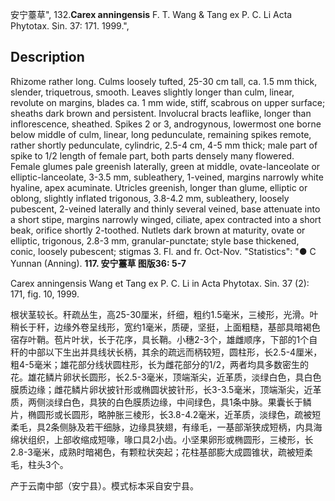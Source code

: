 安宁薹草",
132.**Carex anningensis** F. T. Wang & Tang ex P. C. Li Acta Phytotax. Sin. 37: 171. 1999.",

## Description
Rhizome rather long. Culms loosely tufted, 25-30 cm tall, ca. 1.5 mm thick, slender, triquetrous, smooth. Leaves slightly longer than culm, linear, revolute on margins, blades ca. 1 mm wide, stiff, scabrous on upper surface; sheaths dark brown and persistent. Involucral bracts leaflike, longer than inflorescence, sheathed. Spikes 2 or 3, androgynous, lowermost one borne below middle of culm, linear, long pedunculate, remaining spikes remote, rather shortly pedunculate, cylindric, 2.5-4 cm, 4-5 mm thick; male part of spike to 1/2 length of female part, both parts densely many flowered. Female glumes pale greenish laterally, green at middle, ovate-lanceolate or elliptic-lanceolate, 3-3.5 mm, subleathery, 1-veined, margins narrowly white hyaline, apex acuminate. Utricles greenish, longer than glume, elliptic or oblong, slightly inflated trigonous, 3.8-4.2 mm, subleathery, loosely pubescent, 2-veined laterally and thinly several veined, base attenuate into a short stipe, margins narrowly winged, ciliate, apex contracted into a short beak, orifice shortly 2-toothed. Nutlets dark brown at maturity, ovate or elliptic, trigonous, 2.8-3 mm, granular-punctate; style base thickened, conic, loosely pubescent; stigmas 3. Fl. and fr. Oct-Nov.
  "Statistics": "● C Yunnan (Anning).
**117. 安宁薹草 图版36: 5-7**

Carex anningensis Wang et Tang ex P. C. Li in Acta Phytotax. Sin. 37 (2): 171, fig. 10, 1999.

根状茎较长。秆疏丛生，高25-30厘米，纤细，粗约1.5毫米，三棱形，光滑。叶稍长于秆，边缘外卷呈线形，宽约1毫米，质硬，坚挺，上面粗糙，基部具暗褐色宿存叶鞘。苞片叶状，长于花序，具长鞘。小穗2-3个，雄雌顺序，下部的1个自秆的中部以下生出并具线状长柄，其余的疏远而柄较短，圆柱形，长2.5-4厘米，粗4-5毫米；雄花部分线状圆柱形，长为雌花部分的1/2，两者均具多数密生的花。雄花鳞片卵状长圆形，长2.5-3毫米，顶端渐尖，近革质，淡绿白色，具白色膜质边缘；雌花鳞片卵状披针形或椭圆状披针形，长3-3.5毫米，顶端渐尖，近革质，两侧淡绿白色，具狭的白色膜质边缘，中间绿色，具1条中脉。果囊长于鳞片，椭圆形或长圆形，略肿胀三棱形，长3.8-4.2毫米，近革质，淡绿色，疏被短柔毛，具2条侧脉及若干细脉，边缘具狭翅，有缘毛，一基部渐狭成短柄，内具海绵状组织，上部收缩成短喙，喙口具2小齿。小坚果卵形或椭圆形，三棱形，长2.8-3毫米，成熟时暗褐色，有颗粒状突起；花柱基部膨大成圆锥状，疏被短柔毛，柱头3个。

产于云南中部（安宁县）。模式标本采自安宁县。
